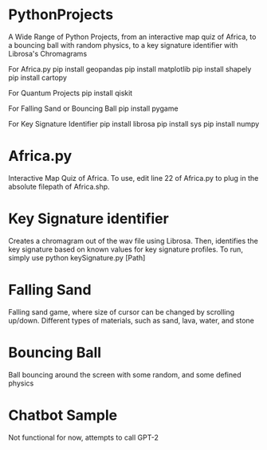 # PythonProjects
A Wide Range of Python Projects, from an interactive map quiz of Africa, to a bouncing ball with random physics, to a key signature identifier with Librosa's Chromagrams

For Africa.py
pip install geopandas
pip install matplotlib
pip install shapely
pip install cartopy

For Quantum Projects
pip install qiskit

For Falling Sand or Bouncing Ball
pip install pygame

For Key Signature Identifier
pip install librosa
pip install sys
pip install numpy


# Africa.py
Interactive Map Quiz of Africa. To use, edit line 22 of Africa.py to plug in the absolute filepath of Africa.shp. 

# Key Signature identifier
Creates a chromagram out of the wav file using Librosa. Then, identifies the key signature based on known values for key signature profiles.
To run, simply use
python keySignature.py [Path]

# Falling Sand
Falling sand game, where size of cursor can be changed by scrolling up/down. Different types of materials, such as sand, lava, water, and stone

# Bouncing Ball
Ball bouncing around the screen with some random, and some defined physics

# Chatbot Sample
Not functional for now, attempts to call GPT-2
